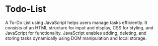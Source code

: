 # Todo-List
A To-Do List using JavaScript helps users manage tasks efficiently. It consists of an HTML structure for input and display, CSS for styling, and JavaScript for functionality. JavaScript enables adding, deleting, and storing tasks dynamically using DOM manipulation and local storage.
